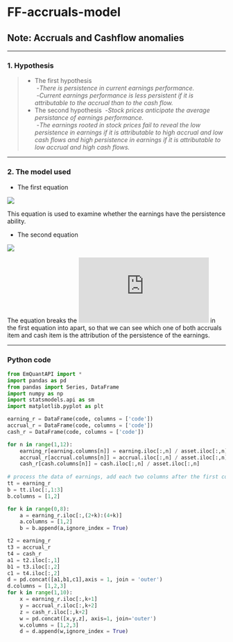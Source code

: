 # FF-accruals-model
## Note: Accruals and Cashflow anomalies

---  
### 1. Hypothesis
>* The first hypothesis  
>&#160;-*There is persistence in current earnings performance.*  
>&#160;-*Current earnings performance is less persistent if it is attributable to the accrual than to the cash flow.*
>* The second hypothesis
>&#160;-*Stock prices anticipate the average persistance of earnings performance.*  
>&#160;-*The earnings rooted in stock prices fail to reveal the low persistence in earnings if it is attributable to high accrual and low cash flows and high persistence in earnings if it is attributable to low accrual and high cash flows.*

 
---  
### 2. The model used
* The first equation  

![](https://latex.codecogs.com/gif.latex?Earnings_{t-1}=\alpha_{0}&plus;\alpha_{1}\times&space;Earnings_{t}&plus;\varepsilon_t)  

This equation is used to examine whether the earnings have the persistence ability.  
  
* The second equation  

![](https://latex.codecogs.com/gif.latex?Earnings_{t&plus;1}&space;=&space;\gamma_{0}&space;&plus;&space;\gamma_{1}&space;\times&space;Accruals_{t}&space;&plus;&space;\gamma_{2}&space;\times&space;Cash_{t}&plus;&space;\varepsilon_t)  

The equation breaks the ![](https://latex.codecogs.com/gif.latex?Earnings_t) in the first equation into apart, so that we can see which one of both accruals item and cash item is the attribution of the persistence of the earnings.

--- 
### Python code

```python
from EmQuantAPI import *
import pandas as pd
from pandas import Series, DataFrame
import numpy as np
import statsmodels.api as sm 
import matplotlib.pyplot as plt

earning_r = DataFrame(code, columns = ['code'])
accrual_r = DataFrame(code, columns = ['code'])
cash_r = DataFrame(code, columns = ['code'])

for n in range(1,12):
    earning_r[earning.columns[n]] = earning.iloc[:,n] / asset.iloc[:,n]
    accrual_r[accrual.columns[n]] = accrual.iloc[:,n] / asset.iloc[:,n]
    cash_r[cash.columns[n]] = cash.iloc[:,n] / asset.iloc[:,n]
    
# process the data of earnings, add each two columns after the first column into the first two columns columns by columns 
tt = earning_r
b = tt.iloc[:,1:3]
b.columns = [1,2]

for k in range(0,8):
    a = earning_r.iloc[:,(2+k):(4+k)]
    a.columns = [1,2]
    b = b.append(a,ignore_index = True)

t2 = earning_r
t3 = accrual_r
t4 = cash_r
a1 = t2.iloc[:,1]
b1 = t3.iloc[:,2]
c1 = t4.iloc[:,2]
d = pd.concat([a1,b1,c1],axis = 1, join = 'outer')
d.columns = [1,2,3]
for k in range(1,10):
    x = earning_r.iloc[:,k+1]
    y = accrual_r.iloc[:,k+2]
    z = cash_r.iloc[:,k+2]
    w = pd.concat([x,y,z], axis=1, join='outer')
    w.columns = [1,2,3]
    d = d.append(w,ignore_index = True)
    

```



